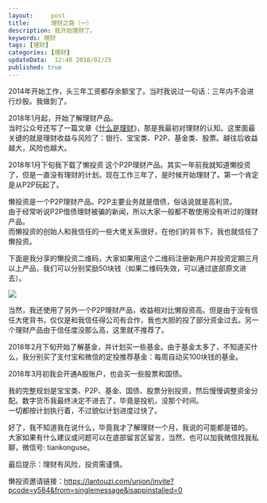 ```yaml
---   
layout:     post  
title:      理财之路（一）
description: 我开始理财了。  
keywords: 理财  
tags: [理财]  
categories: [理财]  
updateData:  12:40 2018/02/25
published: true  
---  
```

  

  
2014年开始工作，头三年工资都存余额宝了。当时我说过一句话：三年内不会进行炒股。我做到了。  


2018年1月起，开始了解理财产品。  
当时公众号还写了一篇文章《[什么是理财](http://mp.weixin.qq.com/s?__biz=MzI2NDA0NDM1MA==&mid=2650105708&idx=1&sn=67e03179d9a607b83a8be9f2f536fcbf&chksm=f2b36d3dc5c4e42b0decd09b65db891840c995560df179a6bfd2557e9835bad324132d0345ca&scene=21#wechat_redirect)》，那是我最初对理财的认知。这里面最关键的就是理财收益与风险了：银行、宝宝类、P2P、基金类、股票。越往后收益越大，风险也越大。  


2018年1月下旬我下载了懒投资 这个P2P理财产品。其实一年前我就知道懒投资了，但是一直没有理财的计划。现在工作三年了，是时候开始理财了。第一个肯定是从P2P玩起了。  


<red>懒投资是一个P2P理财产品。P2P主要业务就是借债，俗话说就是高利贷。</red>  
由于经常听说P2P借债理财被骗的新闻，所以大家一般都不敢使用没有听过的理财产品。  
而懒投资的创始人和我信任的一些大佬关系很好，在他们的背书下，我也就信任了懒投资。  


下面是我分享的懒投资二维码，大家如果用这个二维码注册新用户并投资定期三月以上产品，我们可以分别奖励50块钱（如果二维码失效，可以通过底部原文进去）。  

![](http://res2018.tiankonguse.com/images/2018/02/20180225114800.jpg)  


当然，我还使用了另外一个P2P理财产品，收益相对比懒投资高。但是由于没有信任大佬背书，仅仅是和我信任得公司有合作，我也大胆的投了部分资金过去。另一个理财产品由于信任度没那么高，这里就不推荐了。  


2018年2月下旬开始了解基金，并计划买一些基金。由于基金太多了，不知道买什么，我分别买了支付宝和微信的定投推荐基金：每周自动买100块钱的基金。  
  
  
2018年3月初我会开通A股账户，也会买一些股票和国债。  


<red>我的完整规划是宝宝类、P2P、基金、国债、股票分别投资，然后慢慢调整资金分配。</red>数字货币我最终决定不进去了，毕竟是投机，没那个时间。  
一切都按计划执行着，不过貌似计划进度过快了。  


好了，我不知道我在说什么，毕竟我才了解理财一个月，我说的可能都是错的。  
<red>大家如果有什么建议或问题可以在底部留言区留言</red>，当然，也可以加我微信找我私聊，<red>微信号: tiankonguse</red>。  

最后提示：<red>理财有风险，投资需谨慎</red>。  

懒投资邀请链接：https://lantouzi.com/union/invite?pcode=y584&from=singlemessage&isappinstalled=0 



  

